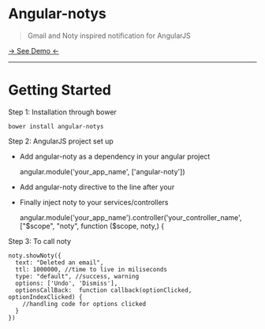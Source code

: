 Angular-notys
=========
>Gmail and Noty inspired notification for AngularJS

[→ See Demo ←](http://steve-ng.github.io/angular-notys/#/api/showNoty)

___

Getting Started
=========


Step 1: Installation through bower 

    bower install angular-notys


Step 2: AngularJS project set up

- Add angular-noty as a dependency in your angular project 


    angular.module('your_app_name', ['angular-noty'])
 
- Add angular-noty directive to the line after your <body>  


    <body>
    <div noty-container></div> 
- Finally inject noty to your services/controllers


    angular.module('your_app_name').controller('your_controller_name', 
    ["$scope", "noty", function ($scope, noty,) {
    
Step 3: To call noty 


    noty.showNoty({
      text: "Deleted an email",
      ttl: 1000000, //time to live in miliseconds
      type: "default", //success, warning 
      options: ['Undo', 'Dismiss'], 
      optionsCallBack:  function callback(optionClicked, optionIndexClicked) {
        //handling code for options clicked
      }
    })